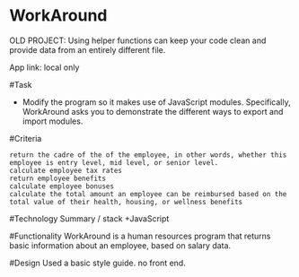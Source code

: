 # WorkAround
OLD PROJECT: Using helper functions can keep your code clean and provide data from an entirely different file.

App link: local only

#Task
+ Modify the program so it makes use of JavaScript modules. Specifically, WorkAround asks you to demonstrate the different ways to export and import modules.

#Criteria

    return the cadre of the of the employee, in other words, whether this employee is entry level, mid level, or senior level.
    calculate employee tax rates
    return employee benefits
    calculate employee bonuses
    calculate the total amount an employee can be reimbursed based on the total value of their health, housing, or wellness benefits


#Technology Summary / stack
+JavaScript

#Functionality
WorkAround is a human resources program that returns basic information about an employee, based on salary data. 

#Design
Used a basic style guide. no front end.
